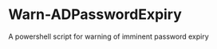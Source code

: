 Warn-ADPasswordExpiry
=====================

A powershell script for warning of imminent password expiry
